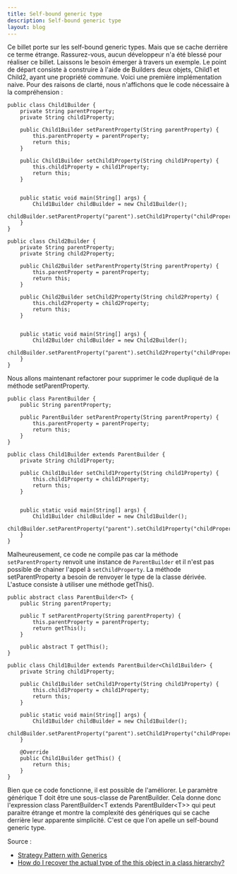 ```yaml
---
title: Self-bound generic type
description: Self-bound generic type
layout: blog
---
```

Ce billet porte sur les self-bound generic types. Mais que se cache derrière ce terme étrange.
Rassurez-vous, aucun développeur n'a été blessé pour réaliser ce billet. Laissons le besoin émerger
à travers un exemple. Le point de départ consiste à construire à l'aide de Builders deux objets,
Child1 et Child2, ayant une propriété commune. Voici une première implémentation naive. Pour des
raisons de clarté, nous n'affichons que le code nécessaire à la compréhension :

```
public class Child1Builder {
    private String parentProperty;
    private String child1Property;

    public Child1Builder setParentProperty(String parentProperty) {
        this.parentProperty = parentProperty;
        return this;
    }
    
    public Child1Builder setChild1Property(String child1Property) {
        this.child1Property = child1Property;
        return this;
    }


    public static void main(String[] args) {
        Child1Builder childBuilder = new Child1Builder();
        childBuilder.setParentProperty("parent").setChild1Property("childProperty");
    }
}

public class Child2Builder {
    private String parentProperty;
    private String child2Property;

    public Child2Builder setParentProperty(String parentProperty) {
        this.parentProperty = parentProperty;
        return this;
    }
    
    public Child2Builder setChild2Property(String child2Property) {
        this.child2Property = child2Property;
        return this;
    }


    public static void main(String[] args) {
        Child2Builder childBuilder = new Child2Builder();
        childBuilder.setParentProperty("parent").setChild2Property("childProperty");
    }
}
```

Nous allons maintenant refactorer pour supprimer le code dupliqué de la méthode setParentProperty.

```
public class ParentBuilder {
    public String parentProperty;

    public ParentBuilder setParentProperty(String parentProperty) {
        this.parentProperty = parentProperty;
        return this;
    }
}

public class Child1Builder extends ParentBuilder {
    private String child1Property;

    public Child1Builder setChild1Property(String child1Property) {
        this.child1Property = child1Property;
        return this;
    }


    public static void main(String[] args) {
        Child1Builder childBuilder = new Child1Builder();
        childBuilder.setParentProperty("parent").setChild1Property("childProperty");
    }
}
```

Malheureusement, ce code ne compile pas car la méthode `setParentProperty` renvoit une instance de
`ParentBuilder` et il n'est pas possible de chainer l'appel à `setChildProperty`. La méthode
setParentProperty a besoin de renvoyer le type de la classe dérivée. L'astuce consiste à utiliser
une méthode getThis().

```
public abstract class ParentBuilder<T> {
    public String parentProperty;

    public T setParentProperty(String parentProperty) {
        this.parentProperty = parentProperty;
        return getThis();
    }
    
    public abstract T getThis();
}

public class Child1Builder extends ParentBuilder<Child1Builder> {
    private String child1Property;

    public Child1Builder setChild1Property(String child1Property) {
        this.child1Property = child1Property;
        return this;
    }

    public static void main(String[] args) {
        Child1Builder childBuilder = new Child1Builder();
        childBuilder.setParentProperty("parent").setChild1Property("childProperty");
    }

    @Override
    public Child1Builder getThis() {
        return this;
    }
}
```

Bien que ce code fonctionne, il est possible de l'améliorer. Le paramètre générique T doit être une
sous-classe de ParentBuilder. Cela donne donc l'expression class ParentBuilder&lt;T extends
ParentBuilder&lt;T&gt;&gt; qui peut paraitre étrange et montre la complexité des génériques qui se
cache derrière leur apparente simplicité. C'est ce que l'on apelle un self-bound generic type.

Source :

-   [Strategy Pattern with
    Generics](http://www.javaspecialists.co.za/archive/newsletter.do?issue=123)
-   [How do I recover the actual type of the this object in a class
    hierarchy?](http://www.angelikalanger.com/GenericsFAQ/FAQSections/ProgrammingIdioms.html#FAQ205)

